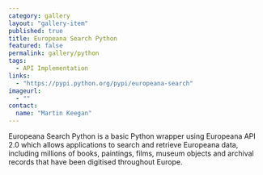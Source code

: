 ```yaml
---
category: gallery
layout: "gallery-item"
published: true
title: Europeana Search Python
featured: false
permalink: gallery/python
tags: 
  - API Implementation
links: 
  - "https://pypi.python.org/pypi/europeana-search"
imageurl:
  - ""
contact:
  name: "Martin Keegan"
---
```


Europeana Search Python is a basic Python wrapper using Europeana API 2.0 which allows applications to search and retrieve Europeana data, including millions of books, paintings, films, museum objects and archival records that have been digitised throughout Europe.
